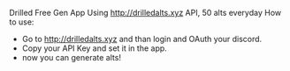 
Drilled Free Gen App Using http://drilledalts.xyz API, 50 alts everyday
How to use:
- Go to http://drilledalts.xyz and than login and OAuth your discord.
- Copy your API Key and set it in the app.
- now you can generate alts!
